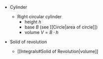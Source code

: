 
- Cylinder 
	- Right circular cylinder
		- height $h$
		- base $B$ (see [[Circle|area of circle]])
		- volume ${\displaystyle V=B\cdot h}$

- Solid of revolution
	- [[Integrals#Solid of Revolution|volume]]
